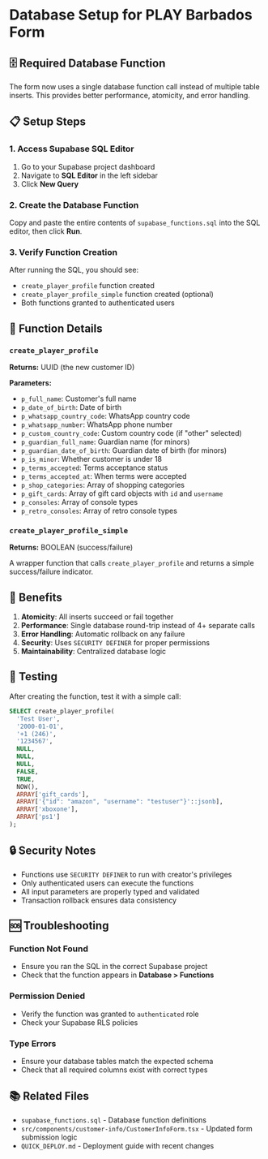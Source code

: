 # Database Setup for PLAY Barbados Form

## 🗄️ Required Database Function

The form now uses a single database function call instead of multiple table inserts. This provides better performance, atomicity, and error handling.

## 📋 Setup Steps

### 1. Access Supabase SQL Editor

1. Go to your Supabase project dashboard
2. Navigate to **SQL Editor** in the left sidebar
3. Click **New Query**

### 2. Create the Database Function

Copy and paste the entire contents of `supabase_functions.sql` into the SQL editor, then click **Run**.

### 3. Verify Function Creation

After running the SQL, you should see:
- `create_player_profile` function created
- `create_player_profile_simple` function created (optional)
- Both functions granted to authenticated users

## 🔧 Function Details

### `create_player_profile`

**Returns:** UUID (the new customer ID)

**Parameters:**
- `p_full_name`: Customer's full name
- `p_date_of_birth`: Date of birth
- `p_whatsapp_country_code`: WhatsApp country code
- `p_whatsapp_number`: WhatsApp phone number
- `p_custom_country_code`: Custom country code (if "other" selected)
- `p_guardian_full_name`: Guardian name (for minors)
- `p_guardian_date_of_birth`: Guardian date of birth (for minors)
- `p_is_minor`: Whether customer is under 18
- `p_terms_accepted`: Terms acceptance status
- `p_terms_accepted_at`: When terms were accepted
- `p_shop_categories`: Array of shopping categories
- `p_gift_cards`: Array of gift card objects with `id` and `username`
- `p_consoles`: Array of console types
- `p_retro_consoles`: Array of retro console types

### `create_player_profile_simple`

**Returns:** BOOLEAN (success/failure)

A wrapper function that calls `create_player_profile` and returns a simple success/failure indicator.

## 🚀 Benefits

1. **Atomicity**: All inserts succeed or fail together
2. **Performance**: Single database round-trip instead of 4+ separate calls
3. **Error Handling**: Automatic rollback on any failure
4. **Security**: Uses `SECURITY DEFINER` for proper permissions
5. **Maintainability**: Centralized database logic

## 🧪 Testing

After creating the function, test it with a simple call:

```sql
SELECT create_player_profile(
  'Test User',
  '2000-01-01',
  '+1 (246)',
  '1234567',
  NULL,
  NULL,
  NULL,
  FALSE,
  TRUE,
  NOW(),
  ARRAY['gift_cards'],
  ARRAY['{"id": "amazon", "username": "testuser"}'::jsonb],
  ARRAY['xboxone'],
  ARRAY['ps1']
);
```

## 🔒 Security Notes

- Functions use `SECURITY DEFINER` to run with creator's privileges
- Only authenticated users can execute the functions
- All input parameters are properly typed and validated
- Transaction rollback ensures data consistency

## 🆘 Troubleshooting

### Function Not Found
- Ensure you ran the SQL in the correct Supabase project
- Check that the function appears in **Database > Functions**

### Permission Denied
- Verify the function was granted to `authenticated` role
- Check your Supabase RLS policies

### Type Errors
- Ensure your database tables match the expected schema
- Check that all required columns exist with correct types

## 📚 Related Files

- `supabase_functions.sql` - Database function definitions
- `src/components/customer-info/CustomerInfoForm.tsx` - Updated form submission logic
- `QUICK_DEPLOY.md` - Deployment guide with recent changes
